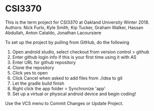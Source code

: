# CSI3370
This is the term project for CSI3370 at Oakland University Winter 2018.
Authors: Nick Furlo, Kyle Smith, Kip Tucker, Graham Walker, Hassan Abdullah, Anton Cataldo, Jonathan Lacoursiere

To set up the project by pulling from GitHub, do the following
1) Open android studio, select checkout from version control > github
2) Enter github login info if this is your first time using it with AS
3) Enter URL for github repository
4) Clone the repository
5) Click yes to open
6) Click Cancel when asked to add files from ./idea to git
7) Let the gradle build finish
8) Right click the app folder > Synchronize 'app'
9) Set up a virtual or physical android device and begin coding!

Use the VCS menu to Commit Changes or Update Project. 